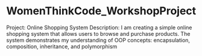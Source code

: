 # WomenThinkCode_WorkshopProject
Project: Online Shopping System Description: I am creating a simple online shopping system that allows users to browse and purchase products. The system demonstrates my understanding of OOP concepts: encapsulation, composition, inheritance, and polymorphism
